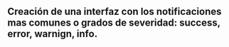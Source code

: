 ## Creación de una interfaz con los notificaciones mas comunes o grados de severidad: success, error, warnign, info.
